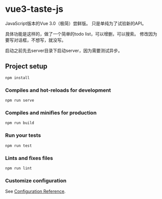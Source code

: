 # vue3-taste-js

JavaScript版本的Vue 3.0（极简）尝鲜版。
只是单纯为了试验新的API。

具体功能是这样的，做了一个简单的todo list，可以增删，可以搜索。
修改因为要写对话框，不想写，就没写。

启动之前先去server目录下启动server，因为需要测试异步。

## Project setup
```
npm install
```

### Compiles and hot-reloads for development
```
npm run serve
```

### Compiles and minifies for production
```
npm run build
```

### Run your tests
```
npm run test
```

### Lints and fixes files
```
npm run lint
```

### Customize configuration
See [Configuration Reference](https://cli.vuejs.org/config/).
